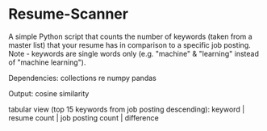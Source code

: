 # Resume-Scanner
A simple Python script that counts the number of keywords (taken from a master list) that your resume has in comparison to a specific job posting. Note - keywords are single words only (e.g. "machine" & "learning" instead of "machine learning").

Dependencies: 
  collections
  re
  numpy
  pandas

Output:
  cosine similarity

  tabular view (top 15 keywords from job posting descending): keyword | resume count | job posting count | difference

